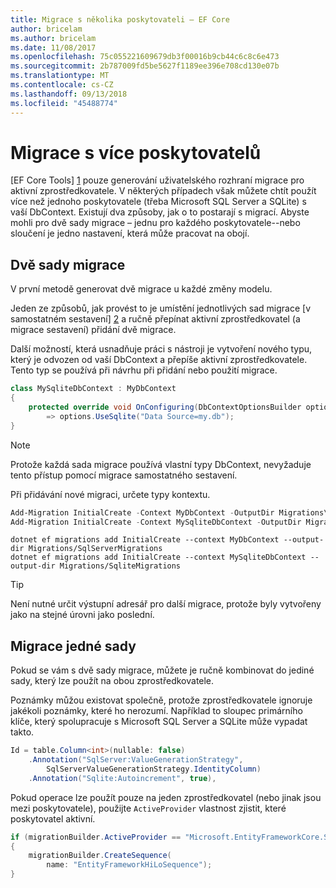 ```yaml
---
title: Migrace s několika poskytovateli – EF Core
author: bricelam
ms.author: bricelam
ms.date: 11/08/2017
ms.openlocfilehash: 75c055221609679db3f00016b9cb44c6c8c6e473
ms.sourcegitcommit: 2b787009fd5be5627f1189ee396e708cd130e07b
ms.translationtype: MT
ms.contentlocale: cs-CZ
ms.lasthandoff: 09/13/2018
ms.locfileid: "45488774"
---
```

<a name="migrations-with-multiple-providers"></a>Migrace s více poskytovatelů
==================================
[EF Core Tools] [ 1] pouze generování uživatelského rozhraní migrace pro aktivní zprostředkovatele. V některých případech však můžete chtít použít více než jednoho poskytovatele (třeba Microsoft SQL Server a SQLite) s vaší DbContext. Existují dva způsoby, jak o to postarají s migrací. Abyste mohli pro dvě sady migrace – jednu pro každého poskytovatele--nebo sloučení je jedno nastavení, která může pracovat na obojí.

<a name="two-migration-sets"></a>Dvě sady migrace
------------------
V první metodě generovat dvě migrace u každé změny modelu.

Jeden ze způsobů, jak provést to je umístění jednotlivých sad migrace [v samostatném sestavení] [ 2] a ručně přepínat aktivní zprostředkovatel (a migrace sestavení) přidání dvě migrace.

Další možností, která usnadňuje práci s nástroji je vytvoření nového typu, který je odvozen od vaší DbContext a přepíše aktivní zprostředkovatele. Tento typ se používá při návrhu při přidání nebo použití migrace.

``` csharp
class MySqliteDbContext : MyDbContext
{
    protected override void OnConfiguring(DbContextOptionsBuilder options)
        => options.UseSqlite("Data Source=my.db");
}
```

> [!NOTE]
> Protože každá sada migrace používá vlastní typy DbContext, nevyžaduje tento přístup pomocí migrace samostatného sestavení.

Při přidávání nové migraci, určete typy kontextu.

``` powershell
Add-Migration InitialCreate -Context MyDbContext -OutputDir Migrations\SqlServerMigrations
Add-Migration InitialCreate -Context MySqliteDbContext -OutputDir Migrations\SqliteMigrations
```
``` Console
dotnet ef migrations add InitialCreate --context MyDbContext --output-dir Migrations/SqlServerMigrations
dotnet ef migrations add InitialCreate --context MySqliteDbContext --output-dir Migrations/SqliteMigrations
```

> [!TIP]
> Není nutné určit výstupní adresář pro další migrace, protože byly vytvořeny jako na stejné úrovni jako poslední.

<a name="one-migration-set"></a>Migrace jedné sady
-----------------
Pokud se vám s dvě sady migrace, můžete je ručně kombinovat do jediné sady, který lze použít na obou zprostředkovatele.

Poznámky můžou existovat společně, protože zprostředkovatele ignoruje jakékoli poznámky, které ho nerozumí. Například to sloupec primárního klíče, který spolupracuje s Microsoft SQL Server a SQLite může vypadat takto.

``` csharp
Id = table.Column<int>(nullable: false)
    .Annotation("SqlServer:ValueGenerationStrategy",
        SqlServerValueGenerationStrategy.IdentityColumn)
    .Annotation("Sqlite:Autoincrement", true),
```

Pokud operace lze použít pouze na jeden zprostředkovatel (nebo jinak jsou mezi poskytovatele), použijte `ActiveProvider` vlastnost zjistit, které poskytovatel aktivní.

``` csharp
if (migrationBuilder.ActiveProvider == "Microsoft.EntityFrameworkCore.SqlServer")
{
    migrationBuilder.CreateSequence(
        name: "EntityFrameworkHiLoSequence");
}
```


  [1]: ../../miscellaneous/cli/index.md
  [2]: projects.md
